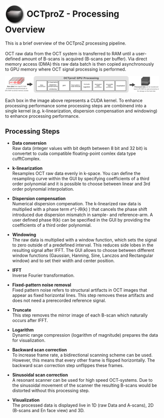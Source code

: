  # <img style="vertical-align:middle" img src="images/octproz_icon.png" width="64"> OCTproZ - Processing Overview

This is a brief overview of the OCTproZ processing pipeline. </br></br>
OCT raw data from the OCT system is transferred to RAM
until a user-defined amount of B-scans is acquired (B-scans per buffer). Via direct memory access (DMA) this raw data batch is then copied asynchronously to GPU memory where OCT signal processing is performed.</br>

<p align="center">
  <img src="images/octproz_processingpipeline_linear.png">
</p>

Each box in the image above represents a CUDA kernel. To enhance processing performance some processing steps are combinend into a single kernel (e.g. k-linearization, dispersion compensation and windowing) to enhance processing performance. 


Processing Steps
--------

* **Data conversion**  </br>
Raw data (integer values with bit depth between 8 bit and 32 bit) is convertet to cuda compatible floating-point comlex data type cufftComplex.</br>

* **k-linearization**  </br>
Resamples OCT raw data evenly in k-space. You can define the resampling curve within the GUI by specifying coefficients of a third order polynomial and it is possible to choose between linear and 3rd order polynomial interpolation.

* **Dispersion compensation**  </br>
Numerical dispersion compenation. The k-linearized raw data is multiplied with a phase term ⅇ^(-ⅈθ(k) ) that cancels the phase shift introduced due dispersion mismatch in sample- and reference-arm. A user defined phase θ(k) can be specified in the GUI by providing the coefficients of a third order polynomial.</br>

* **Windowing**  </br>
The raw data is multiplied with a window function, which sets the signal to zero outside of a predefined interval. This reduces side lobes in the resulting signal after IFFT. The GUI allows to choose between different window functions (Gaussian, Hanning, Sine, Lanczos and Rectangular window) and to set their width and center position.</br>

* **IFFT**  </br>
Inverse Fourier transformation.</br>

* **Fixed-pattern noise removal**  </br>
Fixed pattern noise refers to structural artifacts in OCT images that appear as fixed horizontal lines. This step removes these artifacts and does not need a prerecorded reference signal.</br>

* **Truncate**  </br>
This step removes the mirror image of each B-scan which naturally occurs after IFFT.</br>

* **Logarithm**  </br>
Dynamic range compression (logarithm of magnitude) prepares the data for visualization.</br>

* **Backward scan correction**  </br>
To increase frame rate, a bidirectional scanning scheme can be used. However, this means that every other frame is flipped horizontally. The backward scan correction step unflippes these frames.  </br>

* **Sinusoidal scan correction**  </br>
A resonant scanner can be used for high speed OCT-systems. Due to the sinusoidal movement of the scanner the resulting B-scans would be distorted without this processing step. </br>

* **Visualization**  </br>
The processed data is displayed live in 1D (raw Data and A-scans), 2D (B-scans and En face view) and 3D.</br>
